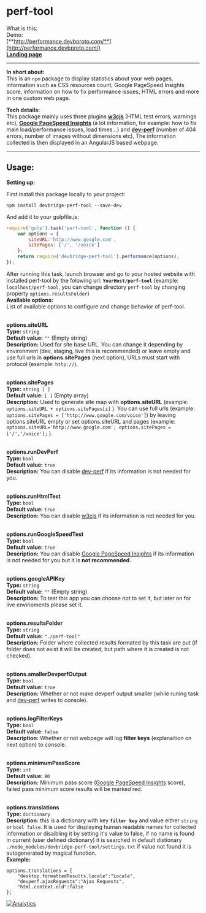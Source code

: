 perf-tool
===
What is this:<br>
Demo:<br>
[**http://performance.devbproto.com/**](http://performance.devbproto.com/)<br>
[**Landing page**](http://devbridge.github.io/Performance/)<br>

---
**In short about:**<br>
This is an `npm` package to display statistics about your web pages, information such as CSS resources count, Google PageSpeed Insights score, information on how to fix performance issues, HTML errors and more in one custom web page.

**Tech details:**<br>
This package mainly uses three plugins [**w3cjs**](https://www.npmjs.com/package/w3cjs) (HTML test errors, warnings etc), [**Google PageSpeed Insights**](https://developers.google.com/speed/pagespeed/insights) (a lot information, for example: how to fix main load/performance issues, load times...) and [**dev-perf**](https://github.com/gmetais/grunt-devperf) (number of 404 errors, number of images without dimensions etc), The information collected is then displayed in an AngularJS based webpage.

---
Usage:
---


**Setting up:**

First install this package locally to your project:
```
npm install devbridge-perf-tool --save-dev
```

And add it to your gulpfile.js:

```javascript
require('gulp').task('perf-tool', function () {
	var options = {
    	siteURL:'http://www.google.com',
        sitePages: ['/', '/voice']
	};
	return require('devbridge-perf-tool').performance(options);
});
```
After running this task, launch browser and go to your hosted website with installed perf-tool by the folowing url: **```YourHost/perf-tool```** (example: ```localhost/perf-tool```, you can change directory ```perf-tool``` by changing property ```options.resultsFolder```)<br>
**Available options:**<br>
List of available options to configure and change behavior of perf-tool.<br><br>

**options.siteURL** <br>
**Type:** ```string```<br>
**Default value:** ```""``` (Empty string)<br>
**Description:** Used for site base URL. You can change it depending by environment (dev, staging, live this is recommended) or leave empty and use full urls in **options.sitePages** (next option), URLs must start with protocol (example: ```http://```).<br><br>

**options.sitePages** <br>
**Type:** ```string [ ]```<br>
**Default value:** ```[ ]``` (Empty array)<br>
**Description:** Used to generate site map with **options.siteURL** (example: ```options.siteURL + options.sitePages[i]``` ). You can use full urls (example: ```options.sitePages = ['http://www.google.com/voice']```) by leaving options.siteURL empty or set options.siteURL and pages (example: ```options.siteURL='http://www.google.com'; options.sitePages = ['/','/voice'];``` ).<br><br>

**options.runDevPerf** <br>
**Type:** ```bool```<br>
**Default value:** ```true```<br>
**Description:** You can disable [dev-perf](https://github.com/gmetais/grunt-devperf) if its information is not needed for you.<br><br>

**options.runHtmlTest** <br>
**Type:** ```bool```<br>
**Default value:** ```true```<br>
**Description:** You can disable [w3cjs](https://www.npmjs.com/package/w3cjs) if its information is not needed for you.<br><br>

**options.runGoogleSpeedTest** <br>
**Type:** ```bool```<br>
**Default value:** ```true```<br>
**Description:** You can disable [Google PageSpeed Insights](https://developers.google.com/speed/pagespeed/insights) if its information is not needed for you but it is **not recommended**.<br><br>

**options.googleAPIKey** <br>
**Type:** ```string```<br>
**Default value:** ```""``` (Empty string)<br>
**Description:** To test this app you can choose not to set it, but later on for live envirioments please set it.<br><br>

**options.resultsFolder** <br>
**Type:** ```string```<br>
**Default value:** ```"./perf-tool"```<br>
**Description:** Folder where collected results formated by this task are put (if folder does not exist it will be created, but path where it is created is not checked).<br><br>

**options.smallerDevperfOutput** <br>
**Type:** ```bool```<br>
**Default value:** ```true```<br>
**Description:** Whether or not make devperf output smaller (while runing task and [dev-perf](https://github.com/gmetais/grunt-devperf) writes to console).<br><br>

**options.logFilterKeys** <br>
**Type:** ```bool```<br>
**Default value:** ```false```<br>
**Description:** Whether or not webpage will log **filter keys** (explanaition on next option) to console.<br><br>

**options.minimumPassScore** <br>
**Type:** ```int```<br>
**Default value:** ```80```<br>
**Description:** Minimum pass score ([Google PageSpeed Insights](https://developers.google.com/speed/pagespeed/insights) score), failed pass minimum score results will be marked red.<br><br>

**options.translations** <br>
**Type:** ```dictionary```<br>
**Description:** this is a dictionary with key **```filter key```** and value either ```string``` or ```bool false```. It is used for displaying human readable names for collected information or disaibling it by setting it's value to false, if no name is found in current (user defined dictionary) it is searched in default distionary ```./node_modules/devbridge-perf-tool/settings.txt``` if value not found it is autogenerated by magical function.<br>
**Example:**<br>
```
options.translations = {
	"desktop.formattedResults.locale":"Locale",
    "devperf.ajaxRequests":"Ajax Requests",
    "html.context.old":false
};
```


[![Analytics](https://ga-beacon.appspot.com/UA-73039601-3/Performance/readme)](https://github.com/igrigorik/ga-beacon)
